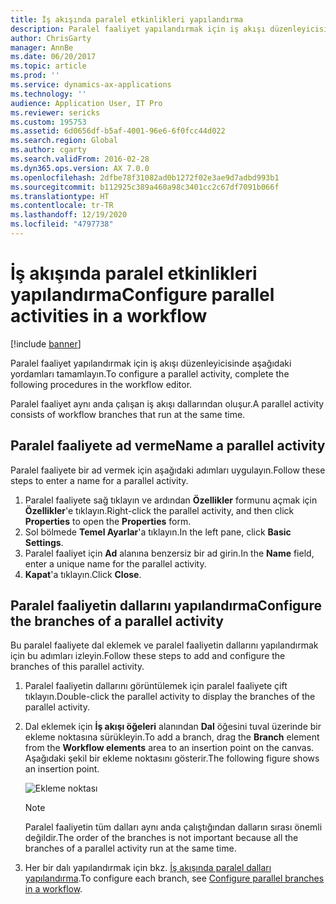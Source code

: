 ```yaml
---
title: İş akışında paralel etkinlikleri yapılandırma
description: Paralel faaliyet yapılandırmak için iş akışı düzenleyicisinde aşağıdaki yordamları tamamlayın.
author: ChrisGarty
manager: AnnBe
ms.date: 06/20/2017
ms.topic: article
ms.prod: ''
ms.service: dynamics-ax-applications
ms.technology: ''
audience: Application User, IT Pro
ms.reviewer: sericks
ms.custom: 195753
ms.assetid: 6d0656df-b5af-4001-96e6-6f0fcc44d022
ms.search.region: Global
ms.author: cgarty
ms.search.validFrom: 2016-02-28
ms.dyn365.ops.version: AX 7.0.0
ms.openlocfilehash: 2dfbe78f31082ad0b1272f02e3ae9d7adbd993b1
ms.sourcegitcommit: b112925c389a460a98c3401cc2c67df7091b066f
ms.translationtype: HT
ms.contentlocale: tr-TR
ms.lasthandoff: 12/19/2020
ms.locfileid: "4797738"
---
```

# <a name="configure-parallel-activities-in-a-workflow"></a><span data-ttu-id="5eefb-103">İş akışında paralel etkinlikleri yapılandırma</span><span class="sxs-lookup"><span data-stu-id="5eefb-103">Configure parallel activities in a workflow</span></span>

[!include [banner](../includes/banner.md)]

<span data-ttu-id="5eefb-104">Paralel faaliyet yapılandırmak için iş akışı düzenleyicisinde aşağıdaki yordamları tamamlayın.</span><span class="sxs-lookup"><span data-stu-id="5eefb-104">To configure a parallel activity, complete the following procedures in the workflow editor.</span></span>

<span data-ttu-id="5eefb-105">Paralel faaliyet aynı anda çalışan iş akışı dallarından oluşur.</span><span class="sxs-lookup"><span data-stu-id="5eefb-105">A parallel activity consists of workflow branches that run at the same time.</span></span>

## <a name="name-a-parallel-activity"></a><span data-ttu-id="5eefb-106">Paralel faaliyete ad verme</span><span class="sxs-lookup"><span data-stu-id="5eefb-106">Name a parallel activity</span></span>

<span data-ttu-id="5eefb-107">Paralel faaliyete bir ad vermek için aşağıdaki adımları uygulayın.</span><span class="sxs-lookup"><span data-stu-id="5eefb-107">Follow these steps to enter a name for a parallel activity.</span></span>

1. <span data-ttu-id="5eefb-108">Paralel faaliyete sağ tıklayın ve ardından **Özellikler** formunu açmak için **Özellikler**'e tıklayın.</span><span class="sxs-lookup"><span data-stu-id="5eefb-108">Right-click the parallel activity, and then click **Properties** to open the **Properties** form.</span></span>
2. <span data-ttu-id="5eefb-109">Sol bölmede **Temel Ayarlar**'a tıklayın.</span><span class="sxs-lookup"><span data-stu-id="5eefb-109">In the left pane, click **Basic Settings**.</span></span>
3. <span data-ttu-id="5eefb-110">Paralel faaliyet için **Ad** alanına benzersiz bir ad girin.</span><span class="sxs-lookup"><span data-stu-id="5eefb-110">In the **Name** field, enter a unique name for the parallel activity.</span></span>
4. <span data-ttu-id="5eefb-111">**Kapat**'a tıklayın.</span><span class="sxs-lookup"><span data-stu-id="5eefb-111">Click **Close**.</span></span>

## <a name="configure-the-branches-of-a-parallel-activity"></a><span data-ttu-id="5eefb-112">Paralel faaliyetin dallarını yapılandırma</span><span class="sxs-lookup"><span data-stu-id="5eefb-112">Configure the branches of a parallel activity</span></span>

<span data-ttu-id="5eefb-113">Bu paralel faaliyete dal eklemek ve paralel faaliyetin dallarını yapılandırmak için bu adımları izleyin.</span><span class="sxs-lookup"><span data-stu-id="5eefb-113">Follow these steps to add and configure the branches of this parallel activity.</span></span>

1. <span data-ttu-id="5eefb-114">Paralel faaliyetin dallarını görüntülemek için paralel faaliyete çift tıklayın.</span><span class="sxs-lookup"><span data-stu-id="5eefb-114">Double-click the parallel activity to display the branches of the parallel activity.</span></span>
2. <span data-ttu-id="5eefb-115">Dal eklemek için **İş akışı öğeleri** alanından **Dal** öğesini tuval üzerinde bir ekleme noktasına sürükleyin.</span><span class="sxs-lookup"><span data-stu-id="5eefb-115">To add a branch, drag the **Branch** element from the **Workflow elements** area to an insertion point on the canvas.</span></span> <span data-ttu-id="5eefb-116">Aşağıdaki şekil bir ekleme noktasını gösterir.</span><span class="sxs-lookup"><span data-stu-id="5eefb-116">The following figure shows an insertion point.</span></span>

    ![Ekleme noktası](./media/workflow_insertionpoint.gif)

    > [!NOTE]
    > <span data-ttu-id="5eefb-118">Paralel faaliyetin tüm dalları aynı anda çalıştığından dalların sırası önemli değildir.</span><span class="sxs-lookup"><span data-stu-id="5eefb-118">The order of the branches is not important because all the branches of a parallel activity run at the same time.</span></span>

3. <span data-ttu-id="5eefb-119">Her bir dalı yapılandırmak için bkz. [İş akışında paralel dalları yapılandırma](configure-parallel-branch-workflow.md).</span><span class="sxs-lookup"><span data-stu-id="5eefb-119">To configure each branch, see [Configure parallel branches in a workflow](configure-parallel-branch-workflow.md).</span></span>
